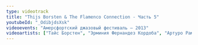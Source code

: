 ```yaml
---
type: videotrack
title: "Thijs Borsten & The Flamenco Connection - Часть 5"
youtubeId: "_OdibjdsXsk"
videoevents: "Амерсфортский джазовый фестиваль — 2013"
videoartists: ["Тайс Борстен", "Эрминия Фернандез Кордоба", "Артуро Рамон"]
---
```

